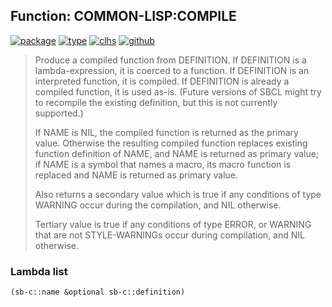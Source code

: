 ## Function: COMMON-LISP:COMPILE
[![package](https://img.shields.io/badge/Package-COMMON--LISP-5f9ea0.svg?style=social&colorA=999999)](../) [![type](https://img.shields.io/badge/Type-Function-5f9ea0.svg?style=social&colorA=999999)](../#function) [![clhs](https://img.shields.io/badge/CLHS-COMPILE-5f9ea0.svg?style=social&colorA=999999)](http://www.lispworks.com/documentation/HyperSpec/Body/f_cmp.htm) [![github](https://img.shields.io/badge/GitHub-View_the_source-5f9ea0.svg?style=social&colorA=999999&logo=github)](https://github.com/sbcl/sbcl/blob/master/src/compiler/target-main.lisp/) 

> Produce a compiled function from DEFINITION. If DEFINITION is a
> lambda-expression, it is coerced to a function. If DEFINITION is an
> interpreted function, it is compiled. If DEFINITION is already a compiled
> function, it is used as-is. (Future versions of SBCL might try to
> recompile the existing definition, but this is not currently supported.)
> 
> If NAME is NIL, the compiled function is returned as the primary value.
> Otherwise the resulting compiled function replaces existing function
> definition of NAME, and NAME is returned as primary value; if NAME is a symbol
> that names a macro, its macro function is replaced and NAME is returned as
> primary value.
> 
> Also returns a secondary value which is true if any conditions of type
> WARNING occur during the compilation, and NIL otherwise.
> 
> Tertiary value is true if any conditions of type ERROR, or WARNING that are
> not STYLE-WARNINGs occur during compilation, and NIL otherwise.

### Lambda list
```cl
(sb-c::name &optional sb-c::definition)
```
